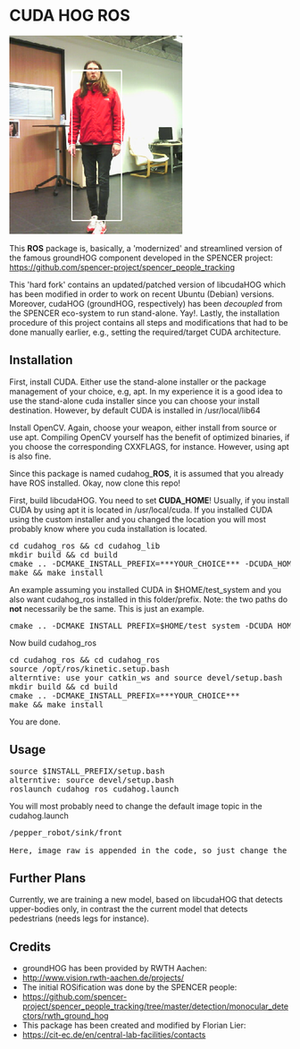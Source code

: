 # CUDA HOG ROS

![cuda_hog_ros_image](https://github.com/warp1337/cudahog_ros/blob/master/cuda_hog.png)

This **ROS** package is, basically, a 'modernized' and streamlined version
of the famous groundHOG component developed in the SPENCER project:
https://github.com/spencer-project/spencer_people_tracking

This 'hard fork' contains an updated/patched version of 
libcudaHOG which has been modified in order to work on recent Ubuntu 
(Debian) versions. Moreover, cudaHOG (groundHOG, respectively) has 
been *decoupled* from the SPENCER eco-system to run stand-alone. Yay!.
Lastly, the installation procedure of this project contains all steps 
and modifications that had to be done manually earlier, e.g., 
setting the required/target CUDA architecture.

## Installation

First, install CUDA. Either use the stand-alone installer or the
package management of your choice, e.g, apt. In my experience it 
is a good idea to use the stand-alone cuda installer since you can 
choose your install destination. However, by default CUDA is
installed in /usr/local/lib64

Install OpenCV. Again, choose your weapon, either install from source
or use apt. Compiling OpenCV yourself has the benefit of optimized
binaries, if you choose the corresponding CXXFLAGS, for instance. 
However, using apt is also fine.

Since this package is named cudahog_**ROS**, it is assumed that you already 
have ROS installed. Okay, now clone this repo!

First, build libcudaHOG. You need to set **CUDA_HOME**! Usually, if you
install CUDA by using apt it is located in /usr/local/cuda. If you
installed CUDA using the custom installer and you changed the location
you will most probably know where you cuda installation is located.

<pre>
cd cudahog_ros && cd cudahog_lib
mkdir build && cd build
cmake .. -DCMAKE_INSTALL_PREFIX=***YOUR_CHOICE*** -DCUDA_HOME=***WHERE_CUDA_IS_INSTALLED***
make && make install
</pre>

An example assuming you installed CUDA in $HOME/test_system and you also want
cudahog_ros installed in this folder/prefix. Note: the two paths do **not** necessarily
be the same. This is just an example.

<pre>
cmake .. -DCMAKE_INSTALL_PREFIX=$HOME/test_system -DCUDA_HOME=$HOME/test_system
</pre>

Now build cudahog_ros

<pre>
cd cudahog_ros && cd cudahog_ros
source /opt/ros/kinetic.setup.bash
alterntive: use your catkin_ws and source devel/setup.bash
mkdir build && cd build
cmake .. -DCMAKE_INSTALL_PREFIX=***YOUR_CHOICE***
make && make install
</pre>

You are done.

## Usage

<pre>
source $INSTALL_PREFIX/setup.bash
alterntive: source devel/setup.bash
roslaunch cudahog_ros cudahog.launch
</pre>

You will most probably need to change the default image topic
in the cudahog.launch

<pre>
/pepper_robot/sink/front

Here, image_raw is appended in the code, so just change the prefix...
</pre>

## Further Plans

Currently, we are training a new model, based on libcudaHOG that
detects upper-bodies only, in contrast the the current model that
detects pedestrians (needs legs for instance).

## Credits
 
 - groundHOG has been provided by RWTH Aachen: 
 - http://www.vision.rwth-aachen.de/projects/
 - The initial ROSification was done by the SPENCER people: 
 - https://github.com/spencer-project/spencer_people_tracking/tree/master/detection/monocular_detectors/rwth_ground_hog
 - This package has been created and modified by Florian Lier: 
 - https://cit-ec.de/en/central-lab-facilities/contacts